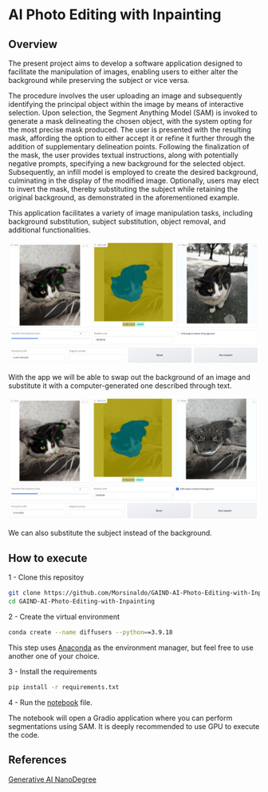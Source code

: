 # AI Photo Editing with Inpainting

## Overview

The present project aims to develop a software application designed to facilitate the manipulation of images, enabling users to either alter the background while preserving the subject or vice versa.

The procedure involves the user uploading an image and subsequently identifying the principal object within the image by means of interactive selection. Upon selection, the Segment Anything Model (SAM) is invoked to generate a mask delineating the chosen object, with the system opting for the most precise mask produced. The user is presented with the resulting mask, affording the option to either accept it or refine it further through the addition of supplementary delineation points. Following the finalization of the mask, the user provides textual instructions, along with potentially negative prompts, specifying a new background for the selected object. Subsequently, an infill model is employed to create the desired background, culminating in the display of the modified image. Optionally, users may elect to invert the mask, thereby substituting the subject while retaining the original background, as demonstrated in the aforementioned example.

This application facilitates a variety of image manipulation tasks, including background substitution, subject substitution, object removal, and additional functionalities.

<div align="center">
  <img src="./figures/figure_1.jpeg" alt="Category">
</div>

With the app we will be able to swap out the background of an image and substitute it with a computer-generated one described through text.

<div align="center">
  <img src="./figures/figure_2.jpeg" alt="Category">
</div>

We can also substitute the subject instead of the background.

## How to execute

1 - Clone this repositoy

```bash
git clone https://github.com/Morsinaldo/GAIND-AI-Photo-Editing-with-Inpainting.git
cd GAIND-AI-Photo-Editing-with-Inpainting
```

2 - Create the virtual environment

```bash
conda create --name diffusers --python==3.9.18
```

This step uses [Anaconda](https://www.anaconda.com/) as the environment manager, but feel free to use another one of your choice.

3 - Install the requirements

```bash
pip install -r requirements.txt
```

4 - Run the [notebook](./notebook.ipynb) file.

The notebook will open a Gradio application where you can perform segmentations using SAM. It is deeply recommended to use GPU to execute the code.

## References

[Generative AI NanoDegree](https://www.udacity.com/enrollment/nd608/1.0.14)